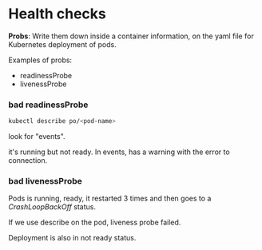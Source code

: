 # Health checks

**Probs**: Write them down inside a container information, on the yaml file for Kubernetes deployment of pods.

Examples of probs:
- readinessProbe
- livenessProbe


### bad readinessProbe

```bash
kubectl describe po/<pod-name>
```

look for "events".

it's running but not ready. In events, has a warning with the error to connection.

### bad livenessProbe

Pods is running, ready, it restarted 3 times and then goes to a *CrashLoopBackOff* status.

If we use describe on the pod, liveness probe failed.

Deployment is also in not ready status.